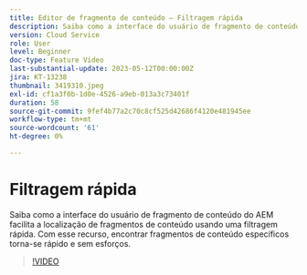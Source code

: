 ```yaml
---
title: Editor de fragmento de conteúdo — Filtragem rápida
description: Saiba como a interface do usuário de fragmento de conteúdo do AEM facilita a localização de fragmentos de conteúdo usando uma filtragem rápida. Com esse recurso, encontrar fragmentos de conteúdo específicos torna-se rápido e sem esforços.
version: Cloud Service
role: User
level: Beginner
doc-type: Feature Video
last-substantial-update: 2023-05-12T00:00:00Z
jira: KT-13238
thumbnail: 3419310.jpeg
exl-id: cf1a3f0b-1d0e-4526-a9eb-013a3c73401f
duration: 58
source-git-commit: 9fef4b77a2c70c8cf525d42686f4120e481945ee
workflow-type: tm+mt
source-wordcount: '61'
ht-degree: 0%

---
```


# Filtragem rápida

Saiba como a interface do usuário de fragmento de conteúdo do AEM facilita a localização de fragmentos de conteúdo usando uma filtragem rápida. Com esse recurso, encontrar fragmentos de conteúdo específicos torna-se rápido e sem esforços.

>[!VIDEO](https://video.tv.adobe.com/v/3419310/?learn=on)
